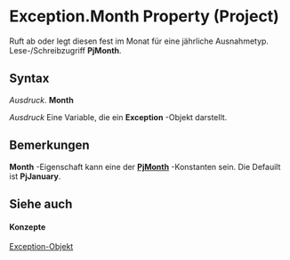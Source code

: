 
# Exception.Month Property (Project)

Ruft ab oder legt diesen fest im Monat für eine jährliche Ausnahmetyp. Lese-/Schreibzugriff  **PjMonth**.


## Syntax

 _Ausdruck_. **Month**

 _Ausdruck_ Eine Variable, die ein **Exception** -Objekt darstellt.


## Bemerkungen

 **Month** -Eigenschaft kann eine der **[PjMonth](a9bc801a-d92d-bcc4-cf97-6e370ceec0aa.md)** -Konstanten sein. Die Defauilt ist **PjJanuary**.


## Siehe auch


#### Konzepte


[Exception-Objekt](105372cd-2e8b-0fd0-f565-0a75c907a40a.md)